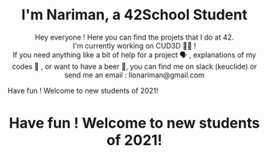 <h1 align="center">I'm Nariman, a 42School Student </h1>
<p align="center">Hey everyone ! Here you can find the projets that I do at 42. <br>
I'm currently working on CUD3D 👨‍💻 ! <br>
If you need anything like a bit of help for a project 🗣️ , explanations of my codes 💬 , or want to have a beer 🍻, you can find me on slack (keuclide) or send me an email : lionariman@gmail.com
</p>
Have fun ! Welcome to new students of 2021!
<h1 align="center">Have fun ! Welcome to new students of 2021! </h1>
